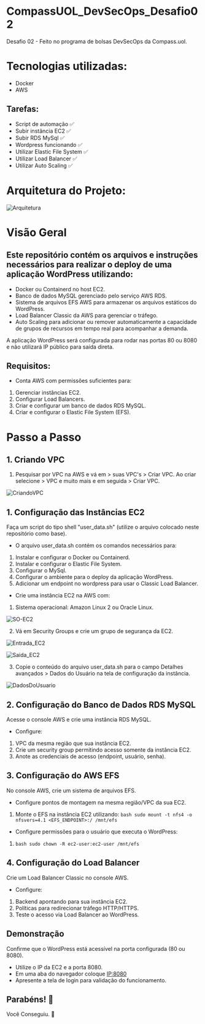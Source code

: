 # CompassUOL_DevSecOps_Desafio02
Desafio 02 - Feito no programa de bolsas DevSecOps da Compass.uol.

# Tecnologias utilizadas:
- Docker
- AWS

## Tarefas:
 - Script de automação ✅
 - Subir instância EC2 ✅
 - Subir RDS MySql ✅
 - Wordpress funcionando ✅
 - Utilizar Elastic File System ✅
 - Utilizar Load Balancer ✅
 - Utilizar Auto Scaling ✅ 

# Arquitetura do Projeto:
![Arquitetura](https://github.com/user-attachments/assets/c5ee14ea-2c7b-4a15-ba23-094d95bdb3d0)

# Visão Geral

## Este repositório contém os arquivos e instruções necessários para realizar o deploy de uma aplicação WordPress utilizando:
 - Docker ou Containerd no host EC2.
 - Banco de dados MySQL gerenciado pelo serviço AWS RDS.
 - Sistema de arquivos EFS AWS para armazenar os arquivos estáticos do WordPress.
 - Load Balancer Classic da AWS para gerenciar o tráfego.
 - Auto Scaling para adicionar ou remover automaticamente a capacidade de grupos de recursos em tempo real para acompanhar a demanda.
   
A aplicação WordPress será configurada para rodar nas portas 80 ou 8080 e não utilizará IP público para saída direta.

## Requisitos:
 - Conta AWS com permissões suficientes para:
1. Gerenciar instâncias EC2.
2. Configurar Load Balancers.
3. Criar e configurar um banco de dados RDS MySQL.
4. Criar e configurar o Elastic File System (EFS).

# Passo a Passo

## 1. Criando VPC
1. Pesquisar por VPC na AWS e vá em > suas VPC's > Criar VPC. Ao criar selecione > VPC e muito mais e em seguida > Criar VPC.

![CriandoVPC](https://github.com/user-attachments/assets/6b046f25-b2af-4731-9e88-1dfb02911b8f)

## 1. Configuração das Instâncias EC2
Faça um script do tipo shell "user_data.sh" (utilize o arquivo colocado neste repositório como base).

 - O arquivo user_data.sh contém os comandos necessários para:
1. Instalar e configurar o Docker ou Containerd.
2. Instalar e configurar o Elastic File System.
3. Configurar o MySql.
4. Configurar o ambiente para o deploy da aplicação WordPress.
5. Adicionar um endpoint no wordpress para usar o Classic Load Balancer.

 - Crie uma instância EC2 na AWS com:
1. Sistema operacional: Amazon Linux 2 ou Oracle Linux.

![SO-EC2](https://github.com/user-attachments/assets/83e4d4b4-e4bb-4df4-bd76-6153506b48df)

2. Vá em Security Groups e crie um grupo de segurança da EC2.

![Entrada_EC2](https://github.com/user-attachments/assets/37864be9-a18e-41ed-899f-ef93d3dafbf2)

![Saida_EC2](https://github.com/user-attachments/assets/d9b450a9-fabc-4b84-9ca4-b66df7e50c14)

3. Copie o conteúdo do arquivo user_data.sh para o campo Detalhes avançados > Dados do Usuário na tela de configuração da instância.

![DadosDoUsuario](https://github.com/user-attachments/assets/fb72fc09-89cb-4aae-b9c1-8b89c8a841ec)

## 2. Configuração do Banco de Dados RDS MySQL
Acesse o console AWS e crie uma instância RDS MySQL.

 - Configure:
1. VPC da mesma região que sua instância EC2.
2. Crie um security group permitindo acesso somente da instância EC2.
3. Anote as credenciais de acesso (endpoint, usuário, senha).

## 3. Configuração do AWS EFS
No console AWS, crie um sistema de arquivos EFS.

 - Configure pontos de montagem na mesma região/VPC da sua EC2.
1. Monte o EFS na instância EC2 utilizando:
```bash sudo mount -t nfs4 -o nfsvers=4.1 <EFS_ENDPOINT>:/ /mnt/efs ```

 - Configure permissões para o usuário que executa o WordPress:
1. ```bash sudo chown -R ec2-user:ec2-user /mnt/efs ```

## 4. Configuração do Load Balancer
Crie um Load Balancer Classic no console AWS.

 - Configure:
1. Backend apontando para sua instância EC2.
2. Políticas para redirecionar tráfego HTTP/HTTPS.
3. Teste o acesso via Load Balancer ao WordPress.

## Demonstração
Confirme que o WordPress está acessível na porta configurada (80 ou 8080).

 - Utilize o IP da EC2 e a porta 8080.
 - Em uma aba do navegador coloque <IP:8080>
 - Apresente a tela de login para validação do funcionamento.

## Parabéns! :tada:

Você Conseguiu. :partying_face:
